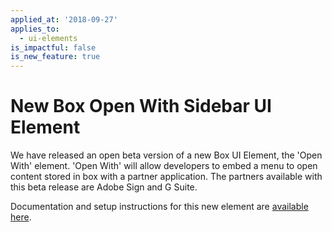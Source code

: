 ```yaml
---
applied_at: '2018-09-27'
applies_to:
  - ui-elements
is_impactful: false
is_new_feature: true
---
```

# New Box Open With Sidebar UI Element

We have released an open beta version of a new Box UI Element, the 'Open With'
element. 'Open With' will allow developers to embed a menu to open content
stored in box with a partner application. The partners available with this beta
release are Adobe Sign and G Suite.

Documentation and setup instructions for this new element are
[available here](guide://embed/ui-elements).
